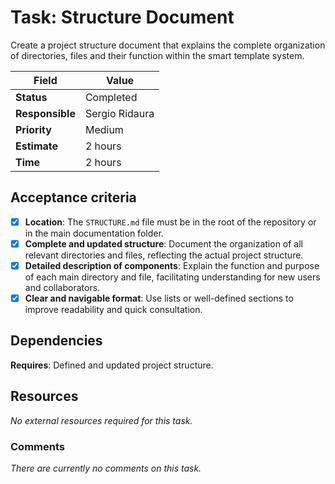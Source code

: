 # Task: Structure Document

Create a project structure document that explains the complete organization of directories, files and their function within the smart template system.

| Field           | Value          |
| --------------- | -------------- |
| **Status**      | Completed      |
| **Responsible** | Sergio Ridaura |
| **Priority**    | Medium         |
| **Estimate**    | 2 hours        |
| **Time**        | 2 hours        |

## Acceptance criteria

- [x] **Location**: The `STRUCTURE.md` file must be in the root of the repository or in the main documentation folder.
- [x] **Complete and updated structure**: Document the organization of all relevant directories and files, reflecting the actual project structure.
- [x] **Detailed description of components**: Explain the function and purpose of each main directory and file, facilitating understanding for new users and collaborators.
- [x] **Clear and navigable format**: Use lists or well-defined sections to improve readability and quick consultation.

## Dependencies

**Requires**: Defined and updated project structure.

## Resources

_No external resources required for this task._

### Comments

_There are currently no comments on this task._
